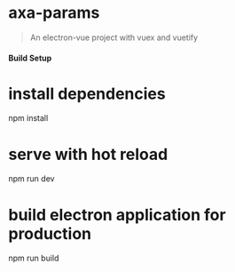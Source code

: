 # axa-params

> An electron-vue project with vuex and vuetify

#### Build Setup


# install dependencies
npm install

# serve with hot reload 
npm run dev

# build electron application for production
npm run build

